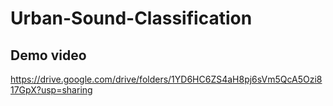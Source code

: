 # Urban-Sound-Classification
## Demo video 
https://drive.google.com/drive/folders/1YD6HC6ZS4aH8pj6sVm5QcA5Ozi817GpX?usp=sharing
